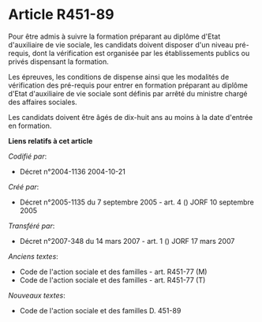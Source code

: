 # Article R451-89

Pour être admis à suivre la formation préparant au diplôme d'Etat d'auxiliaire de vie sociale, les candidats doivent disposer
d'un niveau pré-requis, dont la vérification est organisée par les établissements publics ou privés dispensant la formation.

Les épreuves, les conditions de dispense ainsi que les modalités de vérification des pré-requis pour entrer en formation
préparant au diplôme d'Etat d'auxiliaire de vie sociale sont définis par arrêté du ministre chargé des affaires sociales.

Les candidats doivent être âgés de dix-huit ans au moins à la date d'entrée en formation.

**Liens relatifs à cet article**

_Codifié par_:

  - Décret n°2004-1136 2004-10-21

_Créé par_:

  - Décret n°2005-1135 du 7 septembre 2005 - art. 4 () JORF 10 septembre 2005

_Transféré par_:

  - Décret n°2007-348 du 14 mars 2007 - art. 1 () JORF 17 mars 2007

_Anciens textes_:

  - Code de l'action sociale et des familles - art. R451-77 (M)
  - Code de l'action sociale et des familles - art. R451-77 (T)

_Nouveaux textes_:

  - Code de l'action sociale et des familles D. 451-89

